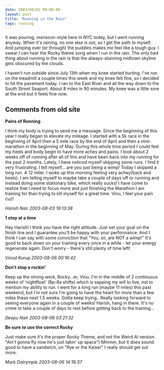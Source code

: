 ```yaml
---
date: 2003/08/02 00:00:00
layout: post
title: "Running in the Rain"
tags: running
---
```


It was pouring, monsoon-style here in NYC today, but I went running anyway. When it's raining, no one else is out, so I get the path to myself. And jumping over (or through) the puddles makes me feel like a tough guy. I swear I can hear the Rocky theme song when I run in the rain. The only bad thing about running in the rain is that the always-stunning midtown skyline gets obscured by the clouds.

I haven't run outside since July 13th when my knee started hurting. I've run on the treadmill a couple times this week and my knee felt fine, so I decided to hit the pavement today. I ran to the East River and all the way down to the South Street Seaport. About 8 miles in 90 minutes. My knee was a little sore at the end but it feels fine now.

<div id="comment-box">
<h2>Comments from old site</h2>

<div class="one-comment">
<p><b>Pains of Running</b></p>
<p>
I think my body is trying to send me a message.  Since the beginning
of this year I really began to elevate my mileage.  I started with a
5k race in the beginning of April then a 5 mile race by the end of
April and then a mini-marathon in the beginning of May.  During this
whole time period I could feel my heels and body begin to have more
aches and pains.  I took about 2 weeks off of running after all of
this and have been back into my running for the past 2 months.
Lately, I have noticed myself skipping some runs.  I find it very
frustrating.  I tell myself....are you just being a wimp!  Today I
skipped a long run.  A 12 miler.  I woke up this morning feeling very
achey(back and heels).  I am telling myself to maybe take a couple of
days off or running and instead doing some stationary bike, which
really sucks!  I have come to realize that I need to focus more and
just finishing the Marathon I am training for than trying to kill
myself for a great time.  Vinu, I feel your pain cuz!
</p>
<address class="signature">
<span class="author">Harish Nair</span>
<span class="date">2003-08-03 19:13:38</span>
</address>
</div>

<div class="my-comment">
<p><b>1 step at a time</b></p>
<p>
Hey Harish! I think you have the right attitude. Just set your goal on
the finish line and I guarantee you'll be happy with your
performance. And I think I can say with some conviction that "You,
sir, are NOT a wimp!" It's good to back down on your training every
once in a while - let your energy regenerate again. Don't worry -
there's still plenty of time left!
</p>
<address class="signature">
<span class="author">Vinod Kurup</span>
<span class="date">2003-08-06 00:16:42</span>
</address>
</div>

<div class="one-comment">
<p><b>Don't stop a rockin'</b></p>
<p>
Keep up the strong work, Rocky...er, Vinu.  I'm in the middle of 2
continuous weeks of 'nightfloat' (8p-8a shifts) which is sapping my
will to live, not to mention my ability to run.  I went for a long run
(maybe 11 miles) this past weekend, but I'm not sure I'm going to have
the heart for more than a few miles these next 1.5 weeks. Gotta keep
trying.. Really looking forward to seeing everyone again in a couple
of weeks!  Harish, hang in there.  It's no crime to take a couple of
days to rest before getting back to the training...
</p>
<address class="signature">
<span class="author">Deepu Nair</span>
<span class="date">2003-08-06 03:21:32</span>
</address>
</div>

<div class="one-comment">
<p><b>Be sure to use the correct Rocky</b></p>
<p>
Just make sure it's the proper Rocky Theme, and not the Weird Al
version. "Ain't gonna fly now he's just takin' up space")  Mmmm, but
it does sound good to have a sandwich, on "Rye or the Kaiser"  I
really should get out more.
</p>
<address class="signature">
<span class="author">Mark Dalrymple</span>
<span class="date">2003-08-06 14:16:37</span>
</address>
</div>

</div>

